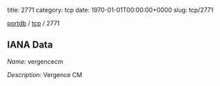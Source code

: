title: 2771
category: tcp
date: 1970-01-01T00:00:00+0000
slug: tcp/2771

[portdb](/) / [tcp](/category/tcp.html) / 2771


## IANA Data

_Name:_ vergencecm

_Description:_ Vergence CM

